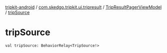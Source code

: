 [tripkit-android](../../index.md) / [com.skedgo.tripkit.ui.tripresult](../index.md) / [TripResultPagerViewModel](index.md) / [tripSource](./trip-source.md)

# tripSource

`val tripSource: BehaviorRelay<TripSource!>`